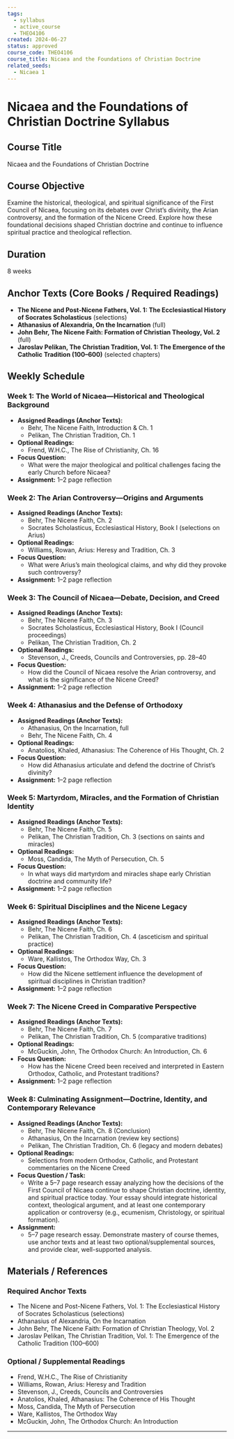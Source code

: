 ```yaml
---
tags:
  - syllabus
  - active_course
  - THEO4106
created: 2024-06-27
status: approved
course_code: THEO4106
course_title: Nicaea and the Foundations of Christian Doctrine
related_seeds:
  - Nicaea 1
---
```


# Nicaea and the Foundations of Christian Doctrine Syllabus

## Course Title
Nicaea and the Foundations of Christian Doctrine

## Course Objective
Examine the historical, theological, and spiritual significance of the First Council of Nicaea, focusing on its debates over Christ’s divinity, the Arian controversy, and the formation of the Nicene Creed. Explore how these foundational decisions shaped Christian doctrine and continue to influence spiritual practice and theological reflection.

## Duration
8 weeks

## Anchor Texts (Core Books / Required Readings)
- **The Nicene and Post-Nicene Fathers, Vol. 1: The Ecclesiastical History of Socrates Scholasticus** (selections)
- **Athanasius of Alexandria, On the Incarnation** (full)
- **John Behr, The Nicene Faith: Formation of Christian Theology, Vol. 2** (full)
- **Jaroslav Pelikan, The Christian Tradition, Vol. 1: The Emergence of the Catholic Tradition (100–600)** (selected chapters)

## Weekly Schedule

### Week 1: The World of Nicaea—Historical and Theological Background
- **Assigned Readings (Anchor Texts):**  
  - Behr, The Nicene Faith, Introduction & Ch. 1  
  - Pelikan, The Christian Tradition, Ch. 1  
- **Optional Readings:**  
  - Frend, W.H.C., The Rise of Christianity, Ch. 16  
- **Focus Question:**  
  - What were the major theological and political challenges facing the early Church before Nicaea?
- **Assignment:** 1–2 page reflection

### Week 2: The Arian Controversy—Origins and Arguments
- **Assigned Readings (Anchor Texts):**  
  - Behr, The Nicene Faith, Ch. 2  
  - Socrates Scholasticus, Ecclesiastical History, Book I (selections on Arius)  
- **Optional Readings:**  
  - Williams, Rowan, Arius: Heresy and Tradition, Ch. 3  
- **Focus Question:**  
  - What were Arius’s main theological claims, and why did they provoke such controversy?
- **Assignment:** 1–2 page reflection

### Week 3: The Council of Nicaea—Debate, Decision, and Creed
- **Assigned Readings (Anchor Texts):**  
  - Behr, The Nicene Faith, Ch. 3  
  - Socrates Scholasticus, Ecclesiastical History, Book I (Council proceedings)  
  - Pelikan, The Christian Tradition, Ch. 2  
- **Optional Readings:**  
  - Stevenson, J., Creeds, Councils and Controversies, pp. 28–40  
- **Focus Question:**  
  - How did the Council of Nicaea resolve the Arian controversy, and what is the significance of the Nicene Creed?
- **Assignment:** 1–2 page reflection

### Week 4: Athanasius and the Defense of Orthodoxy
- **Assigned Readings (Anchor Texts):**  
  - Athanasius, On the Incarnation, full  
  - Behr, The Nicene Faith, Ch. 4  
- **Optional Readings:**  
  - Anatolios, Khaled, Athanasius: The Coherence of His Thought, Ch. 2  
- **Focus Question:**  
  - How did Athanasius articulate and defend the doctrine of Christ’s divinity?
- **Assignment:** 1–2 page reflection

### Week 5: Martyrdom, Miracles, and the Formation of Christian Identity
- **Assigned Readings (Anchor Texts):**  
  - Behr, The Nicene Faith, Ch. 5  
  - Pelikan, The Christian Tradition, Ch. 3 (sections on saints and miracles)  
- **Optional Readings:**  
  - Moss, Candida, The Myth of Persecution, Ch. 5  
- **Focus Question:**  
  - In what ways did martyrdom and miracles shape early Christian doctrine and community life?
- **Assignment:** 1–2 page reflection

### Week 6: Spiritual Disciplines and the Nicene Legacy
- **Assigned Readings (Anchor Texts):**  
  - Behr, The Nicene Faith, Ch. 6  
  - Pelikan, The Christian Tradition, Ch. 4 (asceticism and spiritual practice)  
- **Optional Readings:**  
  - Ware, Kallistos, The Orthodox Way, Ch. 3  
- **Focus Question:**  
  - How did the Nicene settlement influence the development of spiritual disciplines in Christian tradition?
- **Assignment:** 1–2 page reflection

### Week 7: The Nicene Creed in Comparative Perspective
- **Assigned Readings (Anchor Texts):**  
  - Behr, The Nicene Faith, Ch. 7  
  - Pelikan, The Christian Tradition, Ch. 5 (comparative traditions)  
- **Optional Readings:**  
  - McGuckin, John, The Orthodox Church: An Introduction, Ch. 6  
- **Focus Question:**  
  - How has the Nicene Creed been received and interpreted in Eastern Orthodox, Catholic, and Protestant traditions?
- **Assignment:** 1–2 page reflection

### Week 8: Culminating Assignment—Doctrine, Identity, and Contemporary Relevance
- **Assigned Readings (Anchor Texts):**  
  - Behr, The Nicene Faith, Ch. 8 (Conclusion)  
  - Athanasius, On the Incarnation (review key sections)  
  - Pelikan, The Christian Tradition, Ch. 6 (legacy and modern debates)  
- **Optional Readings:**  
  - Selections from modern Orthodox, Catholic, and Protestant commentaries on the Nicene Creed  
- **Focus Question / Task:**  
  - Write a 5–7 page research essay analyzing how the decisions of the First Council of Nicaea continue to shape Christian doctrine, identity, and spiritual practice today. Your essay should integrate historical context, theological argument, and at least one contemporary application or controversy (e.g., ecumenism, Christology, or spiritual formation).
- **Assignment:**  
  - 5–7 page research essay. Demonstrate mastery of course themes, use anchor texts and at least two optional/supplemental sources, and provide clear, well-supported analysis.

## Materials / References

### Required Anchor Texts
- The Nicene and Post-Nicene Fathers, Vol. 1: The Ecclesiastical History of Socrates Scholasticus (selections)
- Athanasius of Alexandria, On the Incarnation
- John Behr, The Nicene Faith: Formation of Christian Theology, Vol. 2
- Jaroslav Pelikan, The Christian Tradition, Vol. 1: The Emergence of the Catholic Tradition (100–600)

### Optional / Supplemental Readings
- Frend, W.H.C., The Rise of Christianity
- Williams, Rowan, Arius: Heresy and Tradition
- Stevenson, J., Creeds, Councils and Controversies
- Anatolios, Khaled, Athanasius: The Coherence of His Thought
- Moss, Candida, The Myth of Persecution
- Ware, Kallistos, The Orthodox Way
- McGuckin, John, The Orthodox Church: An Introduction

---
